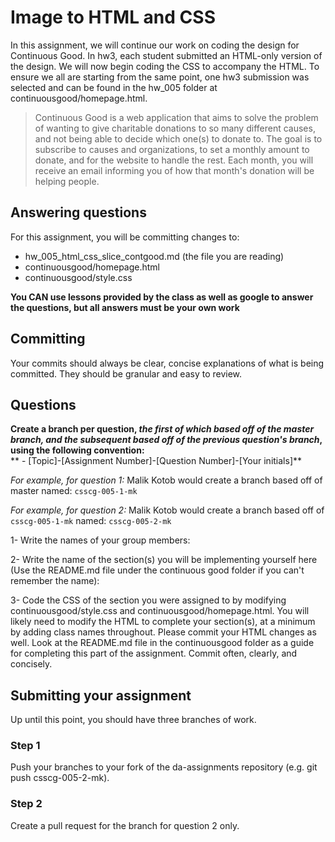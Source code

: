 # Image to HTML and CSS
In this assignment, we will continue our work on coding the design for Continuous Good. In hw3, each student submitted an HTML-only version of the design. We will now begin coding the CSS to accompany the HTML. To ensure we all are starting from the same point, one hw3 submission was selected and can be found in the hw_005 folder at continuousgood/homepage.html.

> Continuous Good is a web application that aims to solve the problem of wanting to give charitable donations to so many different causes, and not being able to decide which one(s) to donate to. The goal is to subscribe to causes and organizations, to set a monthly amount to donate, and for the website to handle the rest. Each month, you will receive an email informing you of how that month's donation will be helping people.

## Answering questions
For this assignment, you will be committing changes to:
- hw_005_html_css_slice_contgood.md (the file you are reading)
- continuousgood/homepage.html
- continuousgood/style.css

**You CAN use lessons provided by the class as well as google to answer the questions, but all answers must be your own work**  

## Committing
Your commits should always be clear, concise explanations of what is being committed. They should be granular and easy to review.

## Questions
**Create a branch per question, *the first of which based off of the master branch, and the subsequent based off of the previous question's branch*, using the following convention:**  
** - [Topic]-[Assignment Number]-[Question Number]-[Your initials]**  

*For example, for question 1:*
Malik Kotob would create a branch based off of master named: ```csscg-005-1-mk```

*For example, for question 2:*
Malik Kotob would create a branch based off of ```csscg-005-1-mk``` named: ```csscg-005-2-mk```

1- Write the names of your group members:

2- Write the name of the section(s) you will be implementing yourself here (Use the README.md file under the continuous good folder if you can't remember the name):

3- Code the CSS of the section you were assigned to by modifying continuousgood/style.css and continuousgood/homepage.html. You will likely need to modify the HTML to complete your section(s), at a minimum by adding class names throughout. Please commit your HTML changes as well. Look at the README.md file in the continuousgood folder as a guide for completing this part of the assignment. Commit often, clearly, and concisely.

## Submitting your assignment
Up until this point, you should have three branches of work.

### Step 1
Push your branches to your fork of the da-assignments repository (e.g. git push <remote-name> csscg-005-2-mk).

### Step 2
Create a pull request for the branch for question 2 only.
